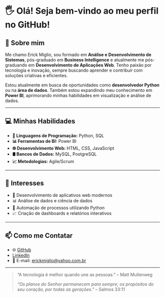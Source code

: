# 🖐️ Olá! Seja bem-vindo ao meu perfil no GitHub!

## 📜 Sobre mim
Me chamo Erick Miglio, sou formado em **Análise e Desenvolvimento de Sistemas**, pós-graduado em **Business Intelligence** e atualmente me pós-graduando em **Desenvolvimento de Aplicações Web**. Tenho paixão por tecnologia e inovação, sempre buscando aprender e contribuir com soluções criativas e eficientes.

Estou atualmente em busca de oportunidades como **desenvolvedor Python** ou na **área de dados**. Também estou expandindo meu conhecimento em **Power BI**, aprimorando minhas habilidades em visualização e análise de dados.

---

## 💻 Minhas Habilidades
- **🐍 Linguagens de Programação:** Python, SQL  
- **📊 Ferramentas de BI:** Power BI  
- **🌐 Desenvolvimento Web:** HTML, CSS, JavaScript  
- **🛢️ Bancos de Dados:** MySQL, PostgreSQL  
- **📈 Metodologias:** Agile/Scrum  

---

## 🚀 Interesses
- 🌟 Desenvolvimento de aplicativos web modernos  
- 📊 Análise de dados e ciência de dados  
- 🤖 Automação de processos utilizando Python  
- 📈 Criação de dashboards e relatórios interativos  

---

## 📫 Como me Contatar
- 🌐 [GitHub](https://github.com/ErickMiglio) 
- [LinkedIn](https://www.linkedin.com/in/erick-miglio/) 
- 📧 E-mail: erickmiglio@yahoo.com.br

---

> “A tecnologia é melhor quando une as pessoas.” – Matt Mullenweg
> 
> *“Os planos do Senhor permanecem para sempre; os propósitos do seu coração, por todas as gerações.”* – Salmos 33:11  
